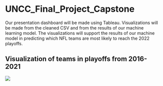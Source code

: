 # UNCC_Final_Project_Capstone

Our presentation dashboard will be made using Tableau. Visualizations will be made from the cleaned CSV and from the results of our machine learning model. The visualizations will support the results of our machine model in predicting which NFL teams are most likely to reach the 2022 playoffs.


## Visualization of teams in playoffs from 2016-2021
<div class='tableauPlaceholder' id='viz1660861255845' style='position: relative'><noscript><a href='#'><img alt=' ' src='https:&#47;&#47;public.tableau.com&#47;static&#47;images&#47;NF&#47;NFLPlayoffAppearances2016-2021&#47;NumberofPlayoffAppearancesperTeam2016-2021&#47;1_rss.png' style='border: none' /></a></noscript><object class='tableauViz'  style='display:none;'><param name='host_url' value='https%3A%2F%2Fpublic.tableau.com%2F' /> <param name='embed_code_version' value='3' /> <param name='site_root' value='' /><param name='name' value='NFLPlayoffAppearances2016-2021&#47;NumberofPlayoffAppearancesperTeam2016-2021' /><param name='tabs' value='yes' /><param name='toolbar' value='yes' /><param name='static_image' value='https:&#47;&#47;public.tableau.com&#47;static&#47;images&#47;NF&#47;NFLPlayoffAppearances2016-2021&#47;NumberofPlayoffAppearancesperTeam2016-2021&#47;1.png' /> <param name='animate_transition' value='yes' /><param name='display_static_image' value='yes' /><param name='display_spinner' value='yes' /><param name='display_overlay' value='yes' /><param name='display_count' value='yes' /><param name='language' value='en-US' /><param name='filter' value='publish=yes' /></object></div>                <script type='text/javascript'>                    var divElement = document.getElementById('viz1660861255845');                    var vizElement = divElement.getElementsByTagName('object')[0];                    vizElement.style.width='1366px';vizElement.style.height='818px';                    var scriptElement = document.createElement('script');                    scriptElement.src = 'https://public.tableau.com/javascripts/api/viz_v1.js';                    vizElement.parentNode.insertBefore(scriptElement, vizElement);                </script>
